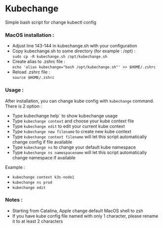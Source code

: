 # Kubechange

Simple bash script for change kubectl config

### MacOS installation :
- Adjust line 143-144 in kubechange.sh with your configuration
- Copy kubechange.sh to some directory (for example : /opt) :  
`sudo cp -R kubechange.sh /opt/kubechange.sh`
- Create alias to .zshrc file :  
`echo 'alias kubechange="bash /opt/kubechange.sh"' >> $HOME/.zshrc`
- Reload .zshrc file :  
`source $HOME/.zshrc`

### Usage :
After installation, you can change kube config with `kubechange` command. There is 2 option : 
- Type 	kubechange help` to show kubechange usage
- Type `kubechange context` and choose your kube context file
- Type `kubechange edit` to edit your current kube context
- Type `kubechange new filename` to create new kube context
- Type `kubechange context filename` will let this script automatically change config if file available  
- Type `kubechange ns` to change your default kube namespace
- Type `kubechange ns namespacename` will let this script automatically change namespace if available

Example :
- `kubechange context k3s-node1`
- `kubechange ns prod`
- `kubechange edit`

### Notes :
- Starting from Catalina, Apple change default MacOS shell to zsh
- If you have kube config file named with only 1 character, please rename it to at least 2 characters
